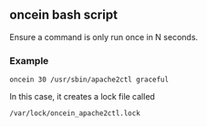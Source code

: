 
## oncein bash script

Ensure a command is only run once in N seconds.

### Example

    oncein 30 /usr/sbin/apache2ctl graceful


In this case, it creates a lock file called

    /var/lock/oncein_apache2ctl.lock


